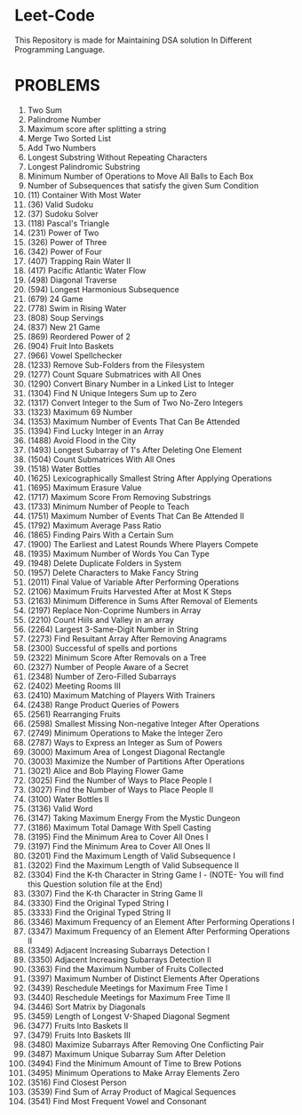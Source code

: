 # Leet-Code
This Repository is made for Maintaining DSA solution In Different Programming Language.

# PROBLEMS
1. Two Sum
2. Palindrome Number
3. Maximum score after splitting a string
4. Merge Two Sorted List
5. Add Two Numbers
6. Longest Substring Without Repeating Characters
7. Longest Palindromic Substring
8. Minimum Number of Operations to Move All Balls to Each Box
9. Number of Subsequences that satisfy the given Sum Condition
10. (11) Container With Most Water
11. (36) Valid Sudoku
12. (37) Sudoku Solver
13. (118) Pascal's Triangle
14. (231) Power of Two
15. (326) Power of Three
16. (342) Power of Four
17. (407) Trapping Rain Water II
18. (417) Pacific Atlantic Water Flow
19. (498) Diagonal Traverse
20. (594) Longest Harmonious Subsequence
21. (679) 24 Game
22. (778) Swim in Rising Water
23. (808) Soup Servings
24. (837) New 21 Game
25. (869) Reordered Power of 2
26. (904) Fruit Into Baskets
27. (966) Vowel Spellchecker
28. (1233) Remove Sub-Folders from the Filesystem
29. (1277) Count Square Submatrices with All Ones
30. (1290) Convert Binary Number in a Linked List to Integer
31. (1304) Find N Unique Integers Sum up to Zero
32. (1317) Convert Integer to the Sum of Two No-Zero Integers
33. (1323) Maximum 69 Number
34. (1353) Maximum Number of Events That Can Be Attended
35. (1394) Find Lucky Integer in an Array
36. (1488) Avoid Flood in the City
37. (1493) Longest Subarray of 1's After Deleting One Element
38. (1504) Count Submatrices With All Ones
39. (1518) Water Bottles
40. (1625) Lexicographically Smallest String After Applying Operations 
41. (1695) Maximum Erasure Value
42. (1717) Maximum Score From Removing Substrings
43. (1733) Minimum Number of People to Teach
44. (1751) Maximum Number of Events That Can Be Attended II
45. (1792) Maximum Average Pass Ratio
46. (1865) Finding Pairs With a Certain Sum
47. (1900) The Earliest and Latest Rounds Where Players Compete
48. (1935) Maximum Number of Words You Can Type
49. (1948) Delete Duplicate Folders in System
50. (1957) Delete Characters to Make Fancy String
51. (2011) Final Value of Variable After Performing Operations
52. (2106) Maximum Fruits Harvested After at Most K Steps
53. (2163) Minimum Difference in Sums After Removal of Elements
54. (2197) Replace Non-Coprime Numbers in Array
55. (2210) Count Hiils and Valley in an array
56. (2264) Largest 3-Same-Digit Number in String
57. (2273) Find Resultant Array After Removing Anagrams
58. (2300) Successful of spells and portions
59. (2322) Minimum Score After Removals on a Tree
60. (2327) Number of People Aware of a Secret
61. (2348) Number of Zero-Filled Subarrays
62. (2402) Meeting Rooms III
63. (2410) Maximum Matching of Players With Trainers
64. (2438) Range Product Queries of Powers
65. (2561) Rearranging Fruits
66. (2598) Smallest Missing Non-negative Integer After Operations
67. (2749) Minimum Operations to Make the Integer Zero
68. (2787) Ways to Express an Integer as Sum of Powers
69. (3000) Maximum Area of Longest Diagonal Rectangle
70. (3003) Maximize the Number of Partitions After Operations
71. (3021) Alice and Bob Playing Flower Game
72. (3025) Find the Number of Ways to Place People I
73. (3027) Find the Number of Ways to Place People II
74. (3100) Water Bottles II
75. (3136) Valid Word
76. (3147) Taking Maximum Energy From the Mystic Dungeon
77. (3186) Maximum Total Damage With Spell Casting
78. (3195) Find the Minimum Area to Cover All Ones I
79. (3197) Find the Minimum Area to Cover All Ones II
80. (3201) Find the Maximum Length of Valid Subsequence I
81. (3202) Find the Maximum Length of Valid Subsequence II
71. (3304) Find the K-th Character in String Game I - (NOTE- You will find this Question solution file at the End)
70. (3307) Find the K-th Character in String Game II
71. (3330) Find the Original Typed String I
72. (3333) Find the Original Typed String II
73. (3346) Maximum Frequency of an Element After Performing Operations I
74. (3347) Maximum Frequency of an Element After Performing Operations II
75. (3349) Adjacent Increasing Subarrays Detection I
76. (3350) Adjacent Increasing Subarrays Detection II
77. (3363) Find the Maximum Number of Fruits Collected
78. (3397) Maximum Number of Distinct Elements After Operations
79. (3439) Reschedule Meetings for Maximum Free Time I
80. (3440) Reschedule Meetings for Maximum Free Time II
81. (3446) Sort Matrix by Diagonals
82. (3459) Length of Longest V-Shaped Diagonal Segment
83. (3477) Fruits Into Baskets II
84. (3479) Fruits Into Baskets III
85. (3480) Maximize Subarrays After Removing One Conflicting Pair
67. (3487) Maximum Unique Subarray Sum After Deletion
68. (3494) Find the Minimum Amount of Time to Brew Potions
69. (3495) Minimum Operations to Make Array Elements Zero
70. (3516) Find Closest Person
71. (3539) Find Sum of Array Product of Magical Sequences
72. (3541) Find Most Frequent Vowel and Consonant




